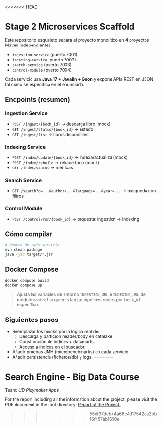 <<<<<<< HEAD
# Stage 2 Microservices Scaffold

Este repositorio esqueleto separa el proyecto monolítico en **4** proyectos Maven independientes:
- `ingestion-service` (puerto 7001)
- `indexing-service`  (puerto 7002)
- `search-service`    (puerto 7003)
- `control-module`    (puerto 7004)

Cada servicio usa **Java 17 + Javalin + Gson** y expone APIs REST en JSON tal como se especifica en el enunciado.

## Endpoints (resumen)

### Ingestion Service
- `POST /ingest/{book_id}` → descarga libro (mock)
- `GET /ingest/status/{book_id}` → estado
- `GET /ingest/list` → libros disponibles

### Indexing Service
- `POST /index/update/{book_id}` → indexa/actualiza (mock)
- `POST /index/rebuild` → rehace todo (mock)
- `GET /index/status` → métricas

### Search Service
- `GET /search?q=...&author=...&language=...&year=...` → búsqueda con filtros

### Control Module
- `POST /control/run/{book_id}` → orquesta: ingestion → indexing

## Cómo compilar
```bash
# Dentro de cada servicio
mvn clean package
java -jar target/*.jar
```

## Docker Compose
```bash
docker compose build
docker compose up
```
> Ajusta las variables de entorno `INGESTION_URL` e `INDEXING_URL` del módulo `control` si quieres lanzar pipelines reales por book_id específico.

## Siguientes pasos
- Reemplazar los mocks por la lógica real de:
  - Descarga y partición header/body en datalake.
  - Construcción de índices + datamarts.
  - Acceso a índices en el buscador.
- Añadir pruebas JMH (microbenchmarks) en cada servicio.
- Añadir persistencia (ficheros/db) y logs.
=======
# Search Engine - Big Data Course
Team: _UD Playmaker Apps_

For the report including all the information about the project, please visit the PDF document in the root directory:
[Report of the Project.](https://github.com/DieGodMF4/Playmaker-Apps-BD/blob/main/BD_Playmakers_App_final_report.pdf)
>>>>>>> 55df37deb44a66c4d17542ea2bb16f457ab1650e
